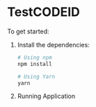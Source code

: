# TestCODEID


To get started:

1. Install the dependencies:

   ```bash
   # Using npm
   npm install

   # Using Yarn
   yarn
   ```
2. Running Application 
